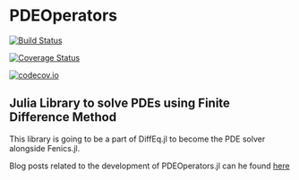 # PDEOperators

[![Build Status](https://travis-ci.org/shivin9/PDEOperators.jl.svg?branch=master)](https://travis-ci.org/shivin9/PDEOperators.jl)

[![Coverage Status](https://coveralls.io/repos/shivin9/PDEOperators.jl/badge.svg?branch=master&service=github)](https://coveralls.io/github/shivin9/PDEOperators.jl?branch=master)

[![codecov.io](http://codecov.io/github/shivin9/PDEOperators.jl/coverage.svg?branch=master)](http://codecov.io/github/shivin9/PDEOperators.jl?branch=master)

## Julia Library to solve PDEs using Finite Difference Method
This library is going to be a part of DiffEq.jl to become the PDE solver alongside Fenics.jl.

Blog posts related to the development of PDEOperators.jl can he found [here](https://shivin9.github.io/blog/blogposts/)